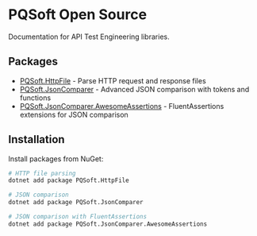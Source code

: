 # PQSoft Open Source

Documentation for API Test Engineering libraries.

## Packages

- [PQSoft.HttpFile](api/httpfile.md) - Parse HTTP request and response files
- [PQSoft.JsonComparer](api/jsoncomparer.md) - Advanced JSON comparison with
  tokens and functions
- [PQSoft.JsonComparer.AwesomeAssertions](api/assertions.md) - FluentAssertions
  extensions for JSON comparison

## Installation

Install packages from NuGet:

```bash
# HTTP file parsing
dotnet add package PQSoft.HttpFile

# JSON comparison
dotnet add package PQSoft.JsonComparer

# JSON comparison with FluentAssertions
dotnet add package PQSoft.JsonComparer.AwesomeAssertions
```
